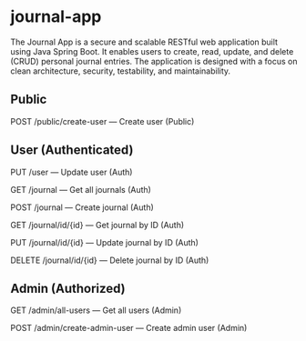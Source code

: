 # journal-app
The Journal App is a secure and scalable RESTful web application built using Java Spring Boot. It enables users to create, read, update, and delete (CRUD) personal journal entries. The application is designed with a focus on clean architecture, security, testability, and maintainability. 

## Public
POST /public/create-user — Create user (Public)

## User (Authenticated)
PUT /user — Update user (Auth)

GET /journal — Get all journals (Auth)

POST /journal — Create journal (Auth)

GET /journal/id/{id} — Get journal by ID (Auth)

PUT /journal/id/{id} — Update journal by ID (Auth)

DELETE /journal/id/{id} — Delete journal by ID (Auth)

## Admin (Authorized)
GET /admin/all-users — Get all users (Admin)

POST /admin/create-admin-user — Create admin user (Admin)
